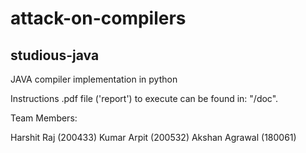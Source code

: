 # attack-on-compilers
## studious-java
JAVA compiler implementation in python 

Instructions .pdf file ('report') to execute can be found in: "/doc".

Team Members:

Harshit Raj (200433)
Kumar Arpit (200532)
Akshan Agrawal (180061)
